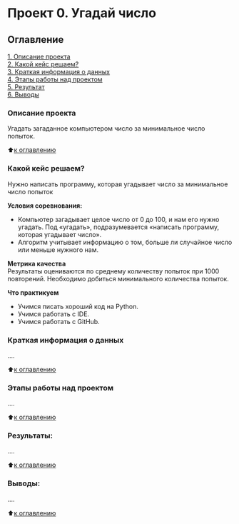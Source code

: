 # Проект 0. Угадай число

## Оглавление  
[1. Описание проекта](https://github.com/TimTrue/Tim_SK/blob/main/project_0/README.md#описание-проекта)  
[2. Какой кейс решаем?](https://github.com/TimTrue/Tim_SK/blob/main/project_0/README.md#какой-кейс-решаем)  
[3. Краткая информация о данных](https://github.com/TimTrue/Tim_SK/blob/main/project_0/README.md#краткая-информация-о-данных)  
[4. Этапы работы над проектом](https://github.com/TimTrue/Tim_SK/blob/main/project_0/README.md#этапы-работы-над-проектом)  
[5. Результат](https://github.com/TimTrue/Tim_SK/blob/main/project_0/README.md#результат)    
[6. Выводы](https://github.com/TimTrue/Tim_SK/blob/main/project_0/README.md#выводы) 

### Описание проекта    
Угадать загаданное компьютером число за минимальное число попыток.

:arrow_up:[к оглавлению](https://github.com/TimTrue/Tim_SK/blob/main/project_0/README.md#оглавление)


### Какой кейс решаем?    
Нужно написать программу, которая угадывает число за минимальное число попыток

**Условия соревнования:**  
- Компьютер загадывает целое число от 0 до 100, и нам его нужно угадать. Под «угадать», подразумевается «написать программу, которая угадывает число».
- Алгоритм учитывает информацию о том, больше ли случайное число или меньше нужного нам.

**Метрика качества**     
Результаты оцениваются по среднему количеству попыток при 1000 повторений. Необходимо добиться минимального количества попыток.  

**Что практикуем**     
* Учимся писать хороший код на Python.  
* Учимся работать с IDE.  
* Учимся работать с GitHub.  


### Краткая информация о данных
....
  
:arrow_up:[к оглавлению](https://github.com/TimTrue/Tim_SK/blob/main/project_0/README.md#оглавление)


### Этапы работы над проектом  
....

:arrow_up:[к оглавлению](https://github.com/TimTrue/Tim_SK/blob/main/project_0/README.md#оглавление)


### Результаты:  
....

:arrow_up:[к оглавлению](https://github.com/TimTrue/Tim_SK/blob/main/project_0/README.md#оглавление)


### Выводы:  
....

:arrow_up:[к оглавлению](https://github.com/TimTrue/Tim_SK/blob/main/project_0/README.md#оглавление)


